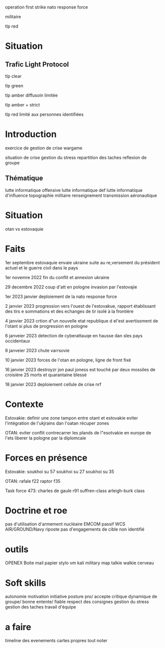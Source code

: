 operation first strike
nato response force

militaire

tlp red

# Situation

## Trafic Light Protocol

tlp clear

tlp green

tlp amber diffusoin limitée 

tlp amber + strict

tlp red limité aux personnes identifiées

# Introduction

exercice de gestion de crise wargame

situation de crise
gestion du stress
repartition des taches
reflexion de groupe

## Thématique

lutte informatique offensive
lutte informatique def
lutte informatique d'influence
topographie
militaire
renseignement
transmission
aéronautique

# Situation

otan vs estovaquie

# Faits

1er septembre estovaquie envaie ukraine suite au re,versement du président actuel et le guerre civil dans le pays

1er novemre 2022 fin du conflit et annexion ukraine

29 decembre 2022 coup d'att en pologne invasion par l'estovajie

1er 2023 janvier deploiement de la nato response force

2 janvier 2023 progression vers l'ouest de l'estovakue, rapport établissant des tirs e sommations et des echanges de tir isolé à la frontière

4 janvier 2023 crtion d"un nouvelle etat republique d el'est avertissment de l'otant si plus de progression en pologne

6 janveier 2023 detection de cyberattauqe en hausse dan sles pays occidentaux

8 janveier 2023 chute varrsovie

10 janvier 2023 forces de l'otan en pologne, ligne de front fixé

16 janvier 2023 destroyzr jon paul joness est touché par deux mossiles de croisière 25 morts et quarantaine blessé

18 janvier 2023 deploiement cellule de crise nrf

# Contexte

Estovakie:
definir une zone tampon entre otant et estovakie
eviter l'intégration de l'ukjrains dan l'oatan
récuper zones

OTAN:
eviter conflit
contrecarrer les plands de l"esotvakie en europe de l'ets
liberer la pologne par la diplomcaie

# Forces en présence

Estovakie:
soukhoi su 57
soukhoi su 27
soukhoi su 35

OTAN:
rafale 
f22 raptor 
f35

Task force 473:
charles de gaule r91
suffren-class
arleigh-burk class

# Doctrine et roe

pas d'utilisation d'armement nucléaire
EMCOM passif
WCS AIR/GROUND/Navy riposte
pas d'engagements de cible non identifié

# outils

OPENEX
Boite mail
papier
stylo
vm kali
military map
talkie walkie
cerveau

# Soft skills

autonomie
motivation
initiative
posture pro/ accepte critique
dynamique de groupe/ bonne entente/ fiable
respect des consignes
gestion du stress
gestion des taches
travail d'équipe

# a faire

timeline des evenements
cartes propres
tout noter